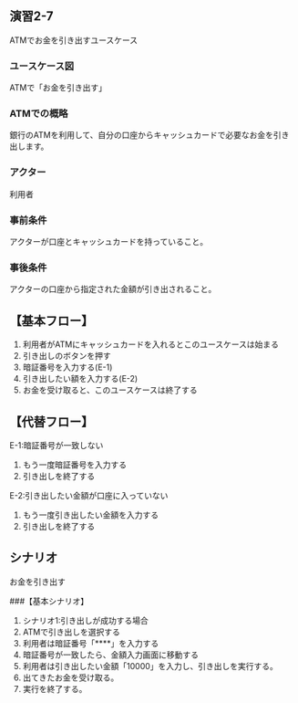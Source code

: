 ## 演習2-7
ATMでお金を引き出すユースケース

### ユースケース図
ATMで「お金を引き出す」
### ATMでの概略
銀行のATMを利用して、自分の口座からキャッシュカードで必要なお金を引き出します。
### アクター 
利用者
### 事前条件 
アクターが口座とキャッシュカードを持っていること。
### 事後条件 
アクターの口座から指定された金額が引き出されること。

## 【基本フロー】
1. 利用者がATMにキャッシュカードを入れるとこのユースケースは始まる
2. 引き出しのボタンを押す
3. 暗証番号を入力する(E-1)
4. 引き出したい額を入力する(E-2)
5. お金を受け取ると、このユースケースは終了する

## 【代替フロー】
E-1:暗証番号が一致しない
   1. もう一度暗証番号を入力する
   2. 引き出しを終了する

E-2:引き出したい金額が口座に入っていない
   1. もう一度引き出したい金額を入力する
   2. 引き出しを終了する



## シナリオ
お金を引き出す

###【基本シナリオ】
1. シナリオ1:引き出しが成功する場合
2. ATMで引き出しを選択する
3. 利用者は暗証番号「****」を入力する
4. 暗証番号が一致したら、金額入力画面に移動する
5. 利用者は引き出したい金額「10000」を入力し、引き出しを実行する。
6. 出てきたお金を受け取る。
7. 実行を終了する。
